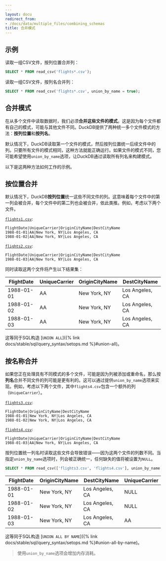 ```yaml
---
---
layout: docu
redirect_from:
- /docs/data/multiple_files/combining_schemas
title: 合并模式
---
```


<!-- markdownlint-disable MD036 -->

## 示例

读取一组CSV文件，按列位置合并列：

```sql
SELECT * FROM read_csv('flights*.csv');
```

读取一组CSV文件，按列名合并列：

```sql
SELECT * FROM read_csv('flights*.csv', union_by_name = true);
```

## 合并模式

在从多个文件中读取数据时，我们必须**合并这些文件的模式**。这是因为每个文件都有自己的模式，可能与其他文件不同。DuckDB提供了两种统一多个文件模式的方法：**按列位置**和**按列名**。

默认情况下，DuckDB读取第一个文件的模式，然后按列位置统一后续文件中的列。只要所有文件的模式相同，这种方法就能正确运行。如果文件的模式不同，您可能希望使用`union_by_name`选项，让DuckDB通过读取所有列名来构建模式。

以下是这两种方法如何工作的示例。

## 按位置合并

默认情况下，DuckDB**按列位置**统一这些不同文件的列。这意味着每个文件中的第一列会被合并，每个文件中的第二列也会被合并，依此类推。例如，考虑以下两个文件。

[`flights1.csv`](/data/flights1.csv):

```csv
FlightDate|UniqueCarrier|OriginCityName|DestCityName
1988-01-01|AA|New York, NY|Los Angeles, CA
1988-01-02|AA|New York, NY|Los Angeles, CA
```

[`flights2.csv`](/data/flights2.csv):

```csv
FlightDate|UniqueCarrier|OriginCityName|DestCityName
1988-01-03|AA|New York, NY|Los Angeles, CA
```

同时读取这两个文件将产生以下结果集：

| FlightDate | UniqueCarrier | OriginCityName |  DestCityName   |
|------------|---------------|----------------|-----------------|
| 1988-01-01 | AA            | New York, NY   | Los Angeles, CA |
| 1988-01-02 | AA            | New York, NY   | Los Angeles, CA |
| 1988-01-03 | AA            | New York, NY   | Los Angeles, CA |

这等同于SQL构造 [`UNION ALL`]({% link docs/stable/sql/query_syntax/setops.md %}#union-all)。

## 按名称合并

如果您正在处理具有不同模式的多个文件，可能是因为列被添加或重命名，那么按**列名**合并不同文件的列可能是更有利的。这可以通过提供`union_by_name`选项来实现。例如，考虑以下两个文件，其中`flights4.csv`包含一个额外的列（`UniqueCarrier`）。

[`flights3.csv`](/data/flights3.csv):

```csv
FlightDate|OriginCityName|DestCityName
1988-01-01|New York, NY|Los Angeles, CA
1988-01-02|New York, NY|Los Angeles, CA
```

[`flights4.csv`](/data/flights4.csv):

```csv
FlightDate|UniqueCarrier|OriginCityName|DestCityName
1988-01-03|AA|New York, NY|Los Angeles, CA
```

按列位置统一列名时读取这些文件会导致错误——因为这两个文件的列数不同。当指定`union_by_name`选项时，列会被正确统一，任何缺失的值将被设置为`NULL`。

```sql
SELECT * FROM read_csv(['flights3.csv', 'flights4.csv'], union_by_name = true);
```

| FlightDate | OriginCityName |  DestCityName   | UniqueCarrier |
|------------|----------------|-----------------|---------------|
| 1988-01-01 | New York, NY   | Los Angeles, CA | NULL          |
| 1988-01-02 | New York, NY   | Los Angeles, CA | NULL          |
| 1988-01-03 | New York, NY   | Los Angeles, CA | AA            |

这等同于SQL构造 [`UNION ALL BY NAME`]({% link docs/stable/sql/query_syntax/setops.md %}#union-all-by-name)。

> 使用`union_by_name`选项会增加内存消耗。